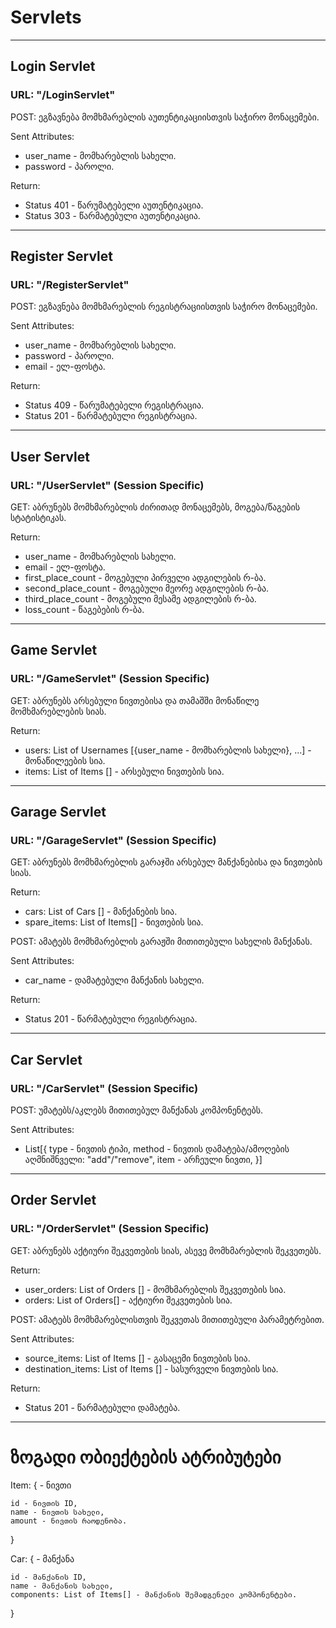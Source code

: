 # Servlets

___

## Login Servlet
### URL: "/LoginServlet"

POST: ეგზავნება მომხმარებლის აუთენტიკაციისთვის საჭირო მონაცემები.

Sent Attributes:
* user_name - მომხარებლის სახელი.
* password - პაროლი.

Return: 
* Status 401 - წარუმატებელი აუთენტიკაცია.
* Status 303 - წარმატებული აუთენტიკაცია.

___

## Register Servlet
### URL: "/RegisterServlet"

POST: ეგზავნება მომხმარებლის რეგისტრაციისთვის საჭირო მონაცემები.

Sent Attributes:
* user_name - მომხარებლის სახელი.
* password - პაროლი.
* email - ელ-ფოსტა.

Return: 
* Status 409 - წარუმატებელი რეგისტრაცია.
* Status 201 - წარმატებული რეგისტრაცია.

___

## User Servlet
### URL: "/UserServlet" (Session Specific)

GET: აბრუნებს მომხმარებლის ძირითად მონაცემებს, მოგება/წაგების სტატისტიკას.

Return:
* user_name - მომხარებლის სახელი.
* email - ელ-ფოსტა.
* first_place_count - მოგებული პირველი ადგილების რ-ბა.
* second_place_count - მოგებული მეორე ადგილების რ-ბა.
* third_place_count - მოგებული მესამე ადგილების რ-ბა.
* loss_count - წაგებების რ-ბა.

___

## Game Servlet
### URL: "/GameServlet" (Session Specific)

GET: აბრუნებს არსებული ნივთებისა და თამაშში მონაწილე მომხმარებლების სიას.

Return:
* users: List of Usernames [{user_name - მომხარებლის სახელი}, ...] - მონაწილეების სია.
* items: List of Items [] - არსებული ნივთების სია.

___

## Garage Servlet
### URL: "/GarageServlet" (Session Specific)

GET: აბრუნებს მომხმარებლის გარაჯში არსებულ მანქანებისა და ნივთების სიას.

Return:
* cars: List of Cars [] - მანქანების სია.
* spare_items: List of Items[] - ნივთების სია.

POST: ამატებს მომხმარებლის გარაჟში მითითებული სახელის მანქანას.

Sent Attributes:
* car_name - დამატებული მანქანის სახელი.

Return:
* Status 201 - წარმატებული რეგისტრაცია.

___

## Car Servlet
### URL: "/CarServlet" (Session Specific)

POST: უმატებს/აკლებს მითითებულ მანქანას კომპონენტებს.

Sent Attributes:
* List[{
    type - ნივთის ტიპი,
    method - ნივთის დამატება/ამოღების აღმნიშნველი: "add"/"remove",
    item - არჩეული ნივთი,
}]

___

## Order Servlet
### URL: "/OrderServlet" (Session Specific)

GET: აბრუნებს აქტიური შეკვეთების სიას, ასევე მომხმარებლის შეკვეთებს.

Return:
* user_orders: List of Orders [] - მომხმარებლის შეკვეთების სია.
* orders: List of Orders[] - აქტიური შეკვეთების სია.

POST: ამატებს მომხმარებლისთვის შეკვეთას მითითებული პარამეტრებით.

Sent Attributes:
* source_items: List of Items [] - გასაცემი ნივთების სია.
* destination_items: List of Items [] - სასურველი ნივთების სია.

Return:
* Status 201 - წარმატებული დამატება.

___

# ზოგადი ობიექტების ატრიბუტები

Item: { - ნივთი

    id - ნივთის ID,
    name - ნივთის სახელი,
    amount - ნივთის რაოდენობა.
}

Car: { - მანქანა

    id - მანქანის ID,
    name - მანქანის სახელი,
    components: List of Items[] - მანქანის შემადგენელი კომპონენტები.
}
